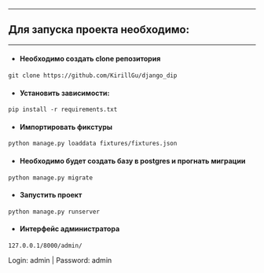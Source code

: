 
___
## Для запуска проекта необходимо:
___

* #### Необходимо создать clone репозитория

`git clone https://github.com/KirillGu/django_dip`

* #### Установить зависимости:

`pip install -r requirements.txt`

* #### Импортировать фикстуры

`python manage.py loaddata fixtures/fixtures.json`

* #### Необходимо будет создать базу в postgres и прогнать миграции

`python manage.py migrate`

* #### Запустить проект

`python manage.py runserver`

* #### Интерфейс администратора

`127.0.0.1/8000/admin/`

Login: admin | Password: admin
